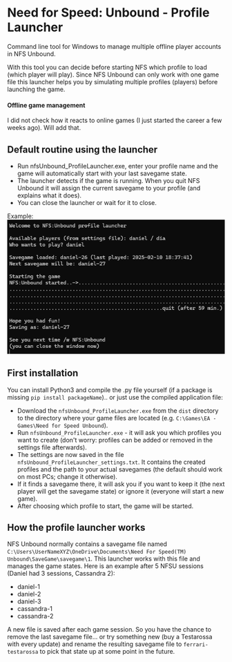 # Need for Speed: Unbound - Profile Launcher
Command line tool for Windows to manage multiple offline player accounts in NFS Unbound.

With this tool you can decide before starting NFS which profile to load (which player will play). Since NFS Unbound can only work with one game file this launcher helps you by simulating multiple profiles (players) before launching the game.

#### Offline game management
I did not check how it reacts to online games (I just started the career a few weeks ago). Will add that.

## Default routine using the launcher
- Run nfsUnbound_ProfileLauncher.exe, enter your profile name and the game will automatically start with your last savegame state.
- The launcher detects if the game is running. When you quit NFS Unbound it will assign the current savegame to your profile (and explains what it does).
- You can close the launcher or wait for it to close.

Example:
![NFSU Profile Launcher script screenshot](https://github.com/Diogenes232/nfsUnboundProfileLauncher/blob/main/launchExample2.png?raw=true)


## First installation
You can install Python3 and compile the .py file yourself (if a package is missing `pip install packageName`).. or just use the compiled application file:

- Download the `nfsUnbound_ProfileLauncher.exe` from the `dist` directory to the directory where your game files are located (e.g. `C:\Games\EA - Games\Need for Speed Unbound`).
- Run `nfsUnbound_ProfileLauncher.exe` - it will ask you which profiles you want to create (don't worry: profiles can be added or removed in the settings file afterwards).
- The settings are now saved in the file `nfsUnbound_ProfileLauncher_settings.txt`. It contains the created profiles and the path to your actual savegames (the default should work on most PCs; change it otherwise).
- If it finds a savegame there, it will ask you if you want to keep it (the next player will get the savegame state) or ignore it (everyone will start a new game).
- After choosing which profile to start, the game will be started.

## How the profile launcher works
NFS Unbound normally contains a savegame file named `C:\Users\UserNameXYZ\OneDrive\Documents\Need For Speed(TM) Unbound\SaveGame\savegame\1`. This launcher works with this file and manages the game states. Here is an example after 5 NFSU sessions (Daniel had 3 sessions, Cassandra 2):
- daniel-1
- daniel-2
- daniel-3
- cassandra-1
- cassandra-2

A new file is saved after each game session. So you have the chance to remove the last savegame file... or try something new (buy a Testarossa with every update) and rename the resulting savegame file to `ferrari-testarossa` to pick that state up at some point in the future.

